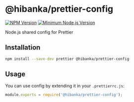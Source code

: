 # @hibanka/prettier-config

[![NPM Version](https://badgen.net/npm/v/@hibanka/prettier-config)](https://npmjs.com/package/@hibanka/prettier-config)
[![Minimum Node.js Version](https://badgen.net/npm/node/@hibanka/prettier-config)](https://npmjs.com/package/@hibanka/prettier-config)

Node.js shared config for Prettier

## Installation

```bash
npm install --save-dev prettier @hibanka/prettier-config
```

## Usage

You can use config by extending it in your `.prettierrc.js`:

```js
module.exports = require('@hibanka/prettier-config');
```
